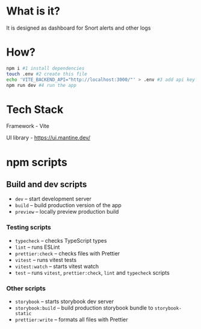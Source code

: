 # What is it?
It is designed as dashboard for Snort alerts and other logs

# How?
```bash
npm i #1 install dependencies
touch .env #2 create this file
echo 'VITE_BACKEND_API="http://localhost:3000/"' > .env #3 add api key
npm run dev #4 run the app

```

# Tech Stack
Framework - Vite

UI library - https://ui.mantine.dev/







# npm scripts

## Build and dev scripts

- `dev` – start development server
- `build` – build production version of the app
- `preview` – locally preview production build

### Testing scripts

- `typecheck` – checks TypeScript types
- `lint` – runs ESLint
- `prettier:check` – checks files with Prettier
- `vitest` – runs vitest tests
- `vitest:watch` – starts vitest watch
- `test` – runs `vitest`, `prettier:check`, `lint` and `typecheck` scripts

### Other scripts

- `storybook` – starts storybook dev server
- `storybook:build` – build production storybook bundle to `storybook-static`
- `prettier:write` – formats all files with Prettier
